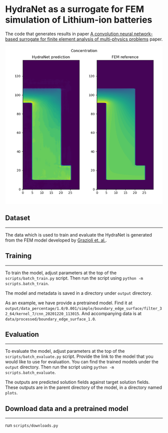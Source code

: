 # HydraNet as a surrogate for FEM simulation of Lithium-ion batteries

The code that generates results in paper [A convolution neural network-based surrogate for finite element analysis of multi-physics problems](PAPER_LINK) paper.

![](img.png)

## Dataset

---
The data which is used to train and evaluate the HydraNet is generated from the FEM model developed by [Grazioli et. al.](
https://doi.org/10.1016/j.electacta.2018.07.146). 

## Training

--- 
To train the model, adjust parameters at the top of the `scripts/batch_train.py` script. Then run the script using `python -m scripts.batch_train`.

The model and metadata is saved in a directory under `output` directory.  

As an example, we have provide a pretrained model.
Find it at `output/data_percentage/1.0/0.001/simple/boundary_edge_surface/filter_32_64/kernel_7/cnn_20201220_113015`. And accompanying data is at `data/processed/boundary_edge_surface_1.0`.

## Evaluation

---
To evaluate the model, adjust parameters at the top of the `scripts/batch_evaluate.py` script. Provide the link to the model that you would like to use for evaluation. You can find the trained models under the `output` directory. Then run the script using `python -m scripts.batch_evaluate`.

The outputs are predicted solution fields against target solution fields. These outputs are in the parent directory of the model, in a directory named `plots`.

## Download data and a pretrained model

---
run `scripts/downloads.py`
